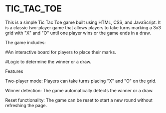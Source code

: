 # TIC_TAC_TOE
This is a simple Tic Tac Toe game built using HTML, CSS, and JavaScript. It is a classic two-player game that allows players to take turns marking a 3x3 grid with "X" and "O" until one player wins or the game ends in a draw.

The game includes:

#An interactive board for players to place their marks.

#Logic to determine the winner or a draw.

Features

Two-player mode: Players can take turns placing "X" and "O" on the grid.

Winner detection: The game automatically detects the winner or a draw.

Reset functionality: The game can be reset to start a new round without refreshing the page.
